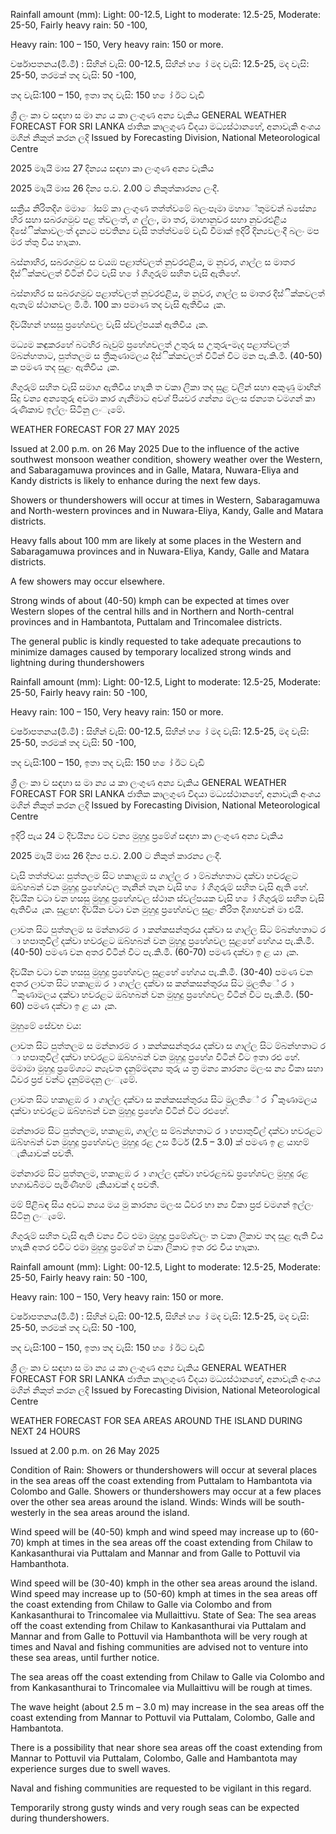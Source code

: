 Rainfall amount (mm): Light: 00-12.5, Light to moderate: 12.5-25, Moderate: 25-50, Fairly heavy rain: 50 -100,

Heavy rain: 100 – 150, Very heavy rain: 150 or more.

වර්ෂාපතනය(මි.මී) : සිහින් වැසි: 00-12.5, සිහින් හ ෝ මද වැසි: 12.5-25, මද වැසි: 25-50, තරමක් තද වැසි: 50 -100,

තද වැසි:100 – 150, ඉතා තද වැසි: 150 හ ෝ ඊට වැඩි

ශ්‍රී ලං කා ව සඳහා ස මා න්‍ය ය කා ලංගුණ අන්‍ය වැකිය GENERAL WEATHER FORECAST FOR SRI LANKA ජාතික කාලගුණ විදයා මධ්‍යස්ථානහේ, අනාවැකි අංශය මගින් නිකුත් කරන ලදි Issued by Forecasting Division, National Meteorological Centre

2025 මාැයි මාස 27 දින්‍යය සඳහා කා ලංගුණ අන්‍ය වැකිය

2025 මාැයි මාස 26 දින්‍ය ප.ව. 2.00 ට නිකුත්කාරන්‍ය ලංදී.

සක්‍රීය නිරිතදිග මමාෝසම් කා ලංගුණ තත්ත්වමේ බලංපෑමා මහාේතුමවන් බසේන්‍ය හිර සහා සබරගමුව පළ ත්වලංත්, ග ල්ලං, මා තර, මාහානුවර සහා නුවරඑළිය දිසේික්කාවලංත් දැන්‍යට පවතින්‍ය වැසි තත්ත්වමේ වැඩි වීමාක් ඉදිරි දින්‍යවලංදී බලං මප මර ත්තු විය හාැකා.

බස්නාහිර, සබරගමුව ස වයඹ පළාත්වලත් නුවරඑළිය, ම නුවර, ගාල්ල ස මාතර දිස්ික්කවලත් විටින් විට වැසි හ ෝ ගිගුරුම් සහිත වැසි ඇතිහේ.

බස්නාහිර ස සබරගමුව පළාත්වලත් නුවරඑළිය, ම නුවර, ගාල්ල ස මාතර දිස්ික්කවලත් ඇතැම් ස්ථානවල මි.මී. 100 කා පමාණ තද වැසි ඇතිවිය ැක.

දිවයිහන් හසසු ප්‍රහේශවල වැසි ස්වල්පයක් ඇතිවිය ැක.

මධ්‍යම කඳුකරහේ බටහිර බැවුම් ප්‍රහේශවලත් උතුරු ස උතුරු-මැද පළාත්වලත් ම්බන්හතාට, පුත්තලම ස ත්‍රීකුණාමලය දිස්ික්කවලත් විටින් විට මන පැ.කි.මී. (40-50) ක පමණ තද සුළං ඇතිවිය ැක.

ගිගුරුම් සහිත වැසි සමාග ඇතිවිය හාැකි ත වකා ලිකා තද සුළ වලින් සහා අකුණු මාඟින් සිදු වන්‍ය අන්‍යතුරු අවමා කාර ගැනීමාට අවශ්‍ පියවර ගන්න්‍ය මලංස ජන්‍යත වමගන් කා රුණිකාව ඉල්ලං සිටිනු ලංැමේ.

WEATHER FORECAST FOR 27 MAY 2025

Issued at 2.00 p.m. on 26 May 2025 Due to the influence of the active southwest monsoon weather condition, showery weather over the Western, and Sabaragamuwa provinces and in Galle, Matara, Nuwara-Eliya and Kandy districts is likely to enhance during the next few days.

Showers or thundershowers will occur at times in Western, Sabaragamuwa and North-western provinces and in Nuwara-Eliya, Kandy, Galle and Matara districts.

Heavy falls about 100 mm are likely at some places in the Western and Sabaragamuwa provinces and in Nuwara-Eliya, Kandy, Galle and Matara districts.

A few showers may occur elsewhere.

Strong winds of about (40-50) kmph can be expected at times over Western slopes of the central hills and in Northern and North-central provinces and in Hambantota, Puttalam and Trincomalee districts.

The general public is kindly requested to take adequate precautions to minimize damages caused by temporary localized strong winds and lightning during thundershowers

Rainfall amount (mm): Light: 00-12.5, Light to moderate: 12.5-25, Moderate: 25-50, Fairly heavy rain: 50 -100,

Heavy rain: 100 – 150, Very heavy rain: 150 or more.

වර්ෂාපතනය(මි.මී) : සිහින් වැසි: 00-12.5, සිහින් හ ෝ මද වැසි: 12.5-25, මද වැසි: 25-50, තරමක් තද වැසි: 50 -100,

තද වැසි:100 – 150, ඉතා තද වැසි: 150 හ ෝ ඊට වැඩි

ශ්‍රී ලං කා ව සඳහා ස මා න්‍ය ය කා ලංගුණ අන්‍ය වැකිය GENERAL WEATHER FORECAST FOR SRI LANKA ජාතික කාලගුණ විදයා මධ්‍යස්ථානහේ, අනාවැකි අංශය මගින් නිකුත් කරන ලදි Issued by Forecasting Division, National Meteorological Centre

ඉදිරි පැය 24 ට දිවයින්‍ය වට වන්‍ය මුහුදු ප්‍රමේශ්‍ සඳහා කා ලංගුණ අන්‍ය වැකිය

2025 මාැයි මාස 26 දින්‍ය ප.ව. 2.00 ට නිකුත් කාරන්‍ය ලංදී.

වැසි තත්ත්වය: පුත්තලම සිට හකාළඹ ස ගාල්ල ර ා ම්බන්හතාට දක්වා හවරළට ඔබ්හබන් වන මුහුදු ප්‍රහේශවල තැනින් තැන වැසි හ ෝ ගිගුරුම් සහිත වැසි ඇති හේ. දිවයින වටා වන හසසු මුහුදු ප්‍රහේශවල ස්ථාන ස්වල්පයක වැසි හ ෝ ගිගුරුම් සහිත වැසි ඇතිවිය ැක. සුළඟ: දිවයින වටා වන මුහුදු ප්‍රහේශවල සුළං නිරිත දිශාහවන් මා එයි.

ලාවත සිට පුත්තලම ස මන්නාරම ර ා කන්කසන්තුරය දක්වා ස ගාල්ල සිට ම්බන්හතාට ර ා හපාතුවිල් දක්වා හවරළට ඔබ්හබන් වන මුහුදු ප්‍රහේශවල සුළහේ හේගය පැ.කි.මී. (40-50) පමණ වන අතර විටින් විට පැ.කි.මී. (60-70) පමණ දක්වා ඉ ළ යා ැක.

දිවයින වටා වන හසසු මුහුදු ප්‍රහේශවල සුළහේ හේගය පැ.කි.මී. (30-40) පමණ වන අතර ලාවත සිට හකාළඹ ර ා ගාල්ල දක්වා ස කන්කසන්තුරය සිට මුලතිේ ර ා ිකුණාමලය දක්වා හවරළට ඔබ්හබන් වන මුහුදු ප්‍රහේශවල විටින් විට පැ.කි.මී. (50-60) පමණ දක්වා ඉ ළ යා ැක.

මුහුමේ සේවභ වය:

ලාවත සිට පුත්තලම ස මන්නාරම ර ා කන්කසන්තුරය දක්වා ස ගාල්ල සිට ම්බන්හතාට ර ා හපාතුවිල් දක්වා හවරළට ඔබ්හබන් වන මුහුදු ප්‍රහේශ විටින් විට ඉතා රළු හේ. මමාමා මුහුදු ප්‍රමේශ්‍යට න්‍යැවත දැනුම්මදන්‍ය තුරු ය ත්‍ර මන්‍ය කාරන්‍ය මලංස න්‍ය විකා සහා ධීවර ප්‍රජ වන්ට දැනුම්මදනු ලංැමේ.

ලාවත සිට හකාළඹ ර ා ගාල්ල දක්වා ස කන්කසන්තුරය සිට මුලතිේ ර ා ිකුණාමලය දක්වා හවරළට ඔබ්හබන් වන මුහුදු ප්‍රහේශ විටින් විට රළුහේ.

මන්නාරම සිට පුත්තලම, හකාළඹ, ගාල්ල ස ම්බන්හතාට ර ා හපාතුවිල් දක්වා හවරළට ඔබ්හබන් වන මුහුදු ප්‍රහේශවල මුහුදු රළ උස මීටර් (2.5 – 3.0) ක් පමණ ඉ ළ යාහම් ැකියාවක් පවතී.

මන්නාරම සිට පුත්තලම, හකාළඹ ර ා ගාල්ල දක්වා හවරළබඩ ප්‍රහේශවල මුහුදු රළ හගාඩබිමට පැමිණීහම් ැකියාවක් ද පවතී.

මම් පිළිබඳ සිය අවධ න්‍යය මය මු කාරන්‍ය මලංස ධීවර හා න්‍ය විකා ප්‍රජ වමගන් ඉල්ලං සිටිනු ලංැමේ.

ගිගුරුම් සහිත වැසි ඇති වන්‍ය විට එමා මුහුදු ප්‍රමේශ්‍වලං ත වකා ලිකාව තද සුළ ඇති විය හාැකි අතර එවිට එමා මුහුදු ප්‍රමේශ්‍ ත වකා ලිකාව ඉත රළු විය හාැකා.

Rainfall amount (mm): Light: 00-12.5, Light to moderate: 12.5-25, Moderate: 25-50, Fairly heavy rain: 50 -100,

Heavy rain: 100 – 150, Very heavy rain: 150 or more.

වර්ෂාපතනය(මි.මී) : සිහින් වැසි: 00-12.5, සිහින් හ ෝ මද වැසි: 12.5-25, මද වැසි: 25-50, තරමක් තද වැසි: 50 -100,

තද වැසි:100 – 150, ඉතා තද වැසි: 150 හ ෝ ඊට වැඩි

ශ්‍රී ලං කා ව සඳහා ස මා න්‍ය ය කා ලංගුණ අන්‍ය වැකිය GENERAL WEATHER FORECAST FOR SRI LANKA ජාතික කාලගුණ විදයා මධ්‍යස්ථානහේ, අනාවැකි අංශය මගින් නිකුත් කරන ලදි Issued by Forecasting Division, National Meteorological Centre

WEATHER FORECAST FOR SEA AREAS AROUND THE ISLAND DURING NEXT 24 HOURS

Issued at 2.00 p.m. on 26 May 2025

Condition of Rain: Showers or thundershowers will occur at several places in the sea areas off the coast extending from Puttalam to Hambantota via Colombo and Galle. Showers or thundershowers may occur at a few places over the other sea areas around the island. Winds: Winds will be south-westerly in the sea areas around the island.

Wind speed will be (40-50) kmph and wind speed may increase up to (60-70) kmph at times in the sea areas off the coast extending from Chilaw to Kankasanthurai via Puttalam and Mannar and from Galle to Pottuvil via Hambanthota.

Wind speed will be (30-40) kmph in the other sea areas around the island. Wind speed may increase up to (50-60) kmph at times in the sea areas off the coast extending from Chilaw to Galle via Colombo and from Kankasanthurai to Trincomalee via Mullaittivu. State of Sea: The sea areas off the coast extending from Chilaw to Kankasanthurai via Puttalam and Mannar and from Galle to Pottuvil via Hambanthota will be very rough at times and Naval and fishing communities are advised not to venture into these sea areas, until further notice.

The sea areas off the coast extending from Chilaw to Galle via Colombo and from Kankasanthurai to Trincomalee via Mullaittivu will be rough at times.

The wave height (about 2.5 m – 3.0 m) may increase in the sea areas off the coast extending from Mannar to Pottuvil via Puttalam, Colombo, Galle and Hambantota.

There is a possibility that near shore sea areas off the coast extending from Mannar to Pottuvil via Puttalam, Colombo, Galle and Hambantota may experience surges due to swell waves.

Naval and fishing communities are requested to be vigilant in this regard.

Temporarily strong gusty winds and very rough seas can be expected during thundershowers.